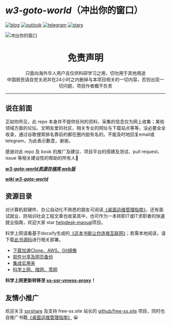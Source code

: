 # ***w3-goto-world***（冲出你的窗口）

[![blog](https://img.shields.io/badge/%F0%9F%94%97blog-hoochanlon-lightgrey.svg?longCache=true&style=flat-square)](https://hoochanlon.github.io/) [![outlook](https://img.shields.io/badge/%F0%9F%93%A7hotmail-@邮箱联系-blue.svg?longCache=true&style=flat-square)](mailto:hoochanlon@outlook.com) [![telegram](https://img.shields.io/badge/telegram-:me-blue.svg?longCache=true&style=flat-square)](https://t.me/hoochanlon) [![stars](https://img.shields.io/github/stars/hoochanlon/w3-goto-world.svg?style=social)](https://github.com/hoochanlon/w3-goto-world)


![冲出你的窗口](https://raw.githubusercontent.com/hoochanlon/w3-goto-world/master/.github/%E5%86%B2%E5%87%BA%E4%BD%A0%E7%9A%84%E7%AA%97%E5%8F%A3.png)

<h1 align="center"> 免责声明 </h1>

<p align="center">
只面向海外华人用户且仅供科研学习之用，切勿用于其他用途
<br>
中国居民请自觉关闭并在24小时之内删掉与本项目相关的一切内容，否则出现一切问题，项目作者概不负责
</p>
<hr>

## 说在前面
<!--1984年的动物庄园，我们的美丽新世界，冲出你的窗口 ! The TianChao Fart's Searching for Meaning-->
正如你所见，此 repo 本身并不提供任何的资料，采集的信息仅为网上收集；某些领域方面的论坛、文明友爱的社区、相关专业的网址与下载站点等等，没必要全全收录，通过谷歌搜索排名靠前的都在圈内挺有名的。不能及时地回复email或telegram，为此表示歉意，谢谢。

感谢对此 repo 及 book 的推广及建议、项目平台的搭建及测试、pull request、issue 等相关建设性的帮助的所有人🎉

***[w3-goto-world资源存储库 web版](https://hoochanlon.github.io/w3-goto-world/)***

***[wiki w3-goto-world](https://github.com/hoochanlon/w3-goto-world/wiki/w3-goto-world-wiki)*** 



## 资源目录

对计算机软硬件、办公自动化不熟悉的朋友可阅读[《桌面运维管理指南》](https://github.com/hoochanlon/helpdesk-manual)，还有面试就业、防培训社会工程文章也收录其中，也可作为一本转职IT或IT求职者的快速就业指南，欢迎大家 star [helpdesk-manual](https://github.com/hoochanlon/helpdesk-manual)项目。

科学上网请看基于docsify生成的[《这本书能让你连接互联网》](http://hoochanlon.github.io/fq-book)；若需本地阅读，请下载[此书源码](https://github.com/hoochanlon/fq-book)进行相关部署。

* [下载加速Clone、AWS、Git镜像](下载加速Clone、AWS、Git镜像/)
* [软件分享及网页备份](软件分享及网页备份/)
* [集成实用夹](集成实用夹/)
* [科学上网、暗网、零网](https://github.com/hoochanlon/ss-ssr-vmess-proxy)

**科学上网更新转移至 [ss-ssr-vmess-proxy](https://github.com/hoochanlon/ss-ssr-vmess-proxy)！**

## 友情小推广

欢迎关注 [ssrshare](https://www.ssrshare.com/)  及支持 free-ss.site 站长的 [github/free-ss.site](https://github.com/free-ss/free-ss.site)  项目，同时也自推广书籍[《桌面运维管理指南》](https://hoochanlon.github.io/helpdesk-manual/notice/ti-analysis.html) 😀

<!--🍅冲出你的窗口，Git镜像、Clone 及AWS下载加速、FREE SS/SSR/VMESS、WireGuard配置分享、IPFS、暗网等其他资源存储库-->
